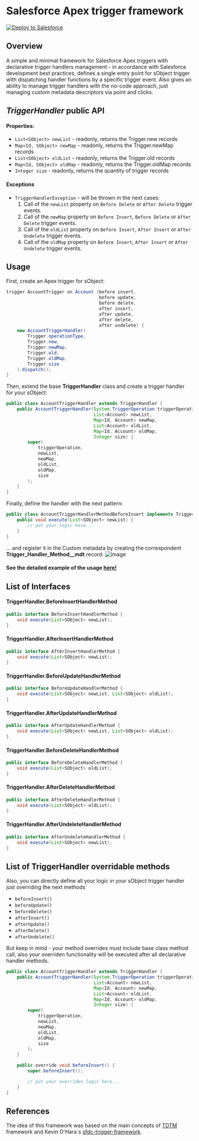# Salesforce Apex trigger framework

<a href="https://githubsfdeploy.herokuapp.com?owner=AndreyFilonenko&repo=sfdc-declarative-trigger-framework&ref=master">
  <img alt="Deploy to Salesforce"
       src="https://raw.githubusercontent.com/afawcett/githubsfdeploy/master/deploy.png">
</a>

## Overview
A simple and minimal framework for Salesforce Apex triggers with declarative trigger handlers management - in accordance with Salesforce development best practices, defines a single entry point for sObject trigger with dispatching handler functions by a specific trigger event. Also gives an ability to manage trigger handlers with the no-code approach, just managing custom metadata descriptors via point and clicks.

## *TriggerHandler* public API
#### Properties:
* `List<SObject> newList` - readonly, returns the Trigger.new records
* `Map<Id, SObject> newMap` - readonly, returns the Trigger.newMap records
* `List<SObject> oldList` - readonly, returns the Trigger.old records
* `Map<Id, SObject> oldMap` - readonly, returns the Trigger.oldMap records
* `Integer size` - readonly, returns the quantity of trigger records

#### Exceptions
* `TriggerHandlerException` - will be thrown in the next cases:
    1. Call of the `newList` property on `Before Delete` or `After Delete` trigger events.
    2. Call of the `newMap` property on `Before Insert`, `Before Delete` or `After Delete` trigger events.
    3. Call of the `oldList` property on `Before Insert`, `After Insert` or `After Undelete` trigger events.
    4. Call of the `oldMap` property on `Before Insert`, `After Insert` or `After Undelete` trigger events.

## Usage
First, create an Apex trigger for sObject:
```java  
trigger AccountTrigger on Account (before insert,
                                   before update,
                                   before delete,
                                   after insert,
                                   after update,
                                   after delete,
                                   after undelete) {
    new AccountTriggerHandler(
        Trigger.operationType,
        Trigger.new,
        Trigger.newMap,
        Trigger.old,
        Trigger.oldMap,
        Trigger.size
    ).dispatch();
}
```

Then, extend the base **TriggerHandler** class and create a trigger handler for your sObject:
```java
public class AccountTriggerHandler extends TriggerHandler {
    public AccountTriggerHandler(System.TriggerOperation triggerOperation,
                                 List<Account> newList,
                                 Map<Id, Account> newMap,
                                 List<Account> oldList,
                                 Map<Id, Account> oldMap,
                                 Integer size) {
        super(
            triggerOperation,
            newList,
            newMap,
            oldList,
            oldMap,
            size
        );
    }
}
```

Finally, define the handler with the next pattern:
```java
public class AccountTriggerHandlerMethodBeforeInsert implements TriggerHandler.BeforeInsertHandlerMethod {
    public void execute(List<SObject> newList) {
        // put your logic here...
    }
}
```

... and register it in the Custom metadata by creating the correspondent **Trigger_Handler_Method__mdt** record:
![image](https://user-images.githubusercontent.com/23140402/80317415-5a0ce100-880c-11ea-9cdb-7f5c4f6a8239.png)

#### See the detailed example of the usage [here!](https://github.com/AndreyFilonenko/sfdc-declarative-trigger-framework/tree/example-of-usage)

## List of Interfaces
#### TriggerHandler.BeforeInsertHandlerMethod
```java
public interface BeforeInsertHandlerMethod {
    void execute(List<SObject> newList);
}
```

#### TriggerHandler.AfterInsertHandlerMethod
```java
public interface AfterInsertHandlerMethod {
    void execute(List<SObject> newList);
}
```

#### TriggerHandler.BeforeUpdateHandlerMethod
```java
public interface BeforeUpdateHandlerMethod {
    void execute(List<SObject> newList, List<SObject> oldList);
}
```

#### TriggerHandler.AfterUpdateHandlerMethod
```java
public interface AfterUpdateHandlerMethod {
    void execute(List<SObject> newList, List<SObject> oldList);
}
```

#### TriggerHandler.BeforeDeleteHandlerMethod
```java
public interface BeforeDeleteHandlerMethod {
    void execute(List<SObject> oldList);
}
```

#### TriggerHandler.AfterDeleteHandlerMethod
```java
public interface AfterDeleteHandlerMethod {
    void execute(List<SObject> oldList);
}
```

#### TriggerHandler.AfterUndeleteHandlerMethod
```java
public interface AfterUndeleteHandlerMethod {
    void execute(List<SObject> newList);
}
```

## List of TriggerHandler overridable methods
Also, you can directly define all your logic in your sObject trigger handler just overriding the next methods

* `beforeInsert()`
* `beforeUpdate()`
* `beforeDelete()`
* `afterInsert()`
* `afterUpdate()`
* `afterDelete()`
* `afterUndelete()`

But keep in mind - your method overrides must include base class method call, also your overriden functionality will be executed after all declarative handler methods.
```java
public class AccountTriggerHandler extends TriggerHandler {
    public AccountTriggerHandler(System.TriggerOperation triggerOperation,
                                 List<Account> newList,
                                 Map<Id, Account> newMap,
                                 List<Account> oldList,
                                 Map<Id, Account> oldMap,
                                 Integer size) {
        super(
            triggerOperation,
            newList,
            newMap,
            oldList,
            oldMap,
            size
        );
    }

    public override void beforeInsert() {
        super.beforeInsert();

        // put your overriden logic here...
    }
}
```
## References
The idea of this framework was based on the main concepts of [TDTM](https://powerofus.force.com/s/article/EDA-TDTM-Overview "TDTM Overview") framework and Kevin O'Hara`s [sfdc-trigger-framework](https://github.com/kevinohara80/sfdc-trigger-framework "sfdc-trigger-framework").